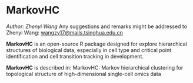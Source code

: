 # MarkovHC
*Author: Zhenyi Wang*
Any suggestions and remarks might be addressed to Zhenyi Wang:
wangzy17@mails.tsinghua.edu.cn

**MarkovHC** is an open-source R package designed for explore hierarchical structures of biological data, especially in cell type and critical point identification and cell transition tracking in development.

**MarkovHC** is described in:
MarkovHC: Markov hierarchical clustering for topological structure of high-dimensional single-cell omics data
